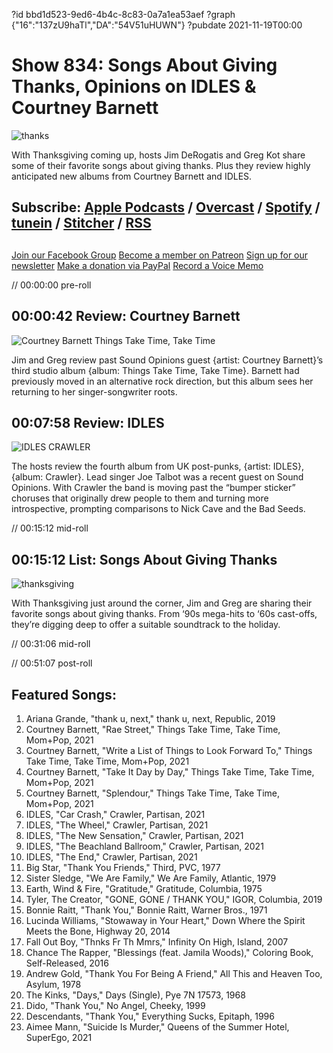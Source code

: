 ?id bbd1d523-9ed6-4b4c-8c83-0a7a1ea53aef
?graph {"16":"137zU9haTl","DA":"54V51uHUWN"}
?pubdate 2021-11-19T00:00
# Show 834: Songs About Giving Thanks, Opinions on IDLES & Courtney Barnett
![thanks](https://static.soundopinions.org/images/2021/thank-you.jpeg)

With Thanksgiving coming up, hosts Jim DeRogatis and Greg Kot share some of their favorite songs about giving thanks. Plus they review highly anticipated new albums from Courtney Barnett and IDLES. 

## Subscribe: [Apple Podcasts](https://itunes.apple.com/us/podcast/sound-opinions/id94793843) / [Overcast](https://overcast.fm/itunes94793843/sound-opinions) / [Spotify](https://open.spotify.com/show/1kNR8YL7TBrQuRxDdS4wtU) / [tunein](https://tunein.com/podcasts/Music-Podcasts/Sound-Opinions-p60273/) / [Stitcher](http://www.stitcher.com/podcast/sound-opinions) / [RSS](https://feeds.simplecast.com/Nn6fjnB0)


##
[Join our Facebook Group](https://bit.ly/3sivr9T)
[Become a member on Patreon](https://bit.ly/3slWZvc)
[Sign up for our newsletter](https://bit.ly/3eEvRnG)
[Make a donation via PayPal](https://bit.ly/3dmt9lU)
[Record a Voice Memo](https://bit.ly/2RyD5Ah)


// 00:00:00 pre-roll

## 00:00:42 Review: Courtney Barnett

![Courtney Barnett Things Take Time, Take Time](https://static.soundopinions.org/assets/834/1612.jpg)

Jim and Greg review past Sound Opinions guest {artist: Courtney Barnett}’s third studio album {album: Things Take Time, Take Time}. Barnett had previously moved in an alternative rock direction, but this album sees her returning to her singer-songwriter roots. 



## 00:07:58 Review: IDLES

![IDLES CRAWLER](https://static.soundopinions.org/assets/834/DA12.jpg)

The hosts review the fourth album from UK post-punks, {artist: IDLES}, {album: Crawler}. Lead singer Joe Talbot was a recent guest on Sound Opinions. With Crawler the band is moving past the “bumper sticker” choruses that originally drew people to them and turning more introspective, prompting comparisons to Nick Cave and the Bad Seeds.



// 00:15:12 mid-roll

## 00:15:12 List: Songs About Giving Thanks
![thanksgiving](https://static.soundopinions.org/images/2021/thanksgiving.jpeg)

With Thanksgiving just around the corner, Jim and Greg are sharing their favorite songs about giving thanks. From ‘90s mega-hits to ‘60s cast-offs, they’re digging deep to offer a suitable soundtrack to the holiday. 



// 00:31:06 mid-roll

// 00:51:07 post-roll


## Featured Songs:

1. Ariana Grande, "thank u, next," thank u, next, Republic, 2019
1. Courtney Barnett, "Rae Street," Things Take Time, Take Time, Mom+Pop, 2021
1. Courtney Barnett, "Write a List of Things to Look Forward To," Things Take Time, Take Time, Mom+Pop, 2021
1. Courtney Barnett, "Take It Day by Day," Things Take Time, Take Time, Mom+Pop, 2021
1. Courtney Barnett, "Splendour," Things Take Time, Take Time, Mom+Pop, 2021
1. IDLES, "Car Crash," Crawler, Partisan, 2021
1. IDLES, "The Wheel," Crawler, Partisan, 2021
1. IDLES, "The New Sensation," Crawler, Partisan, 2021
1. IDLES, "The Beachland Ballroom," Crawler, Partisan, 2021
1. IDLES, "The End," Crawler, Partisan, 2021
1. Big Star, "Thank You Friends," Third, PVC, 1977
1. Sister Sledge, "We Are Family," We Are Family, Atlantic, 1979
1. Earth, Wind & Fire, "Gratitude," Gratitude, Columbia, 1975
1. Tyler, The Creator, "GONE, GONE / THANK YOU," IGOR, Columbia, 2019
1. Bonnie Raitt, "Thank You," Bonnie Raitt, Warner Bros., 1971
1. Lucinda Williams, "Stowaway in Your Heart," Down Where the Spirit Meets the Bone, Highway 20, 2014
1. Fall Out Boy, "Thnks Fr Th Mmrs," Infinity On High, Island, 2007
1. Chance The Rapper, "Blessings (feat. Jamila Woods)," Coloring Book, Self-Released, 2016
1. Andrew Gold, "Thank You For Being A Friend," All This and Heaven Too, Asylum, 1978
1. The Kinks, "Days," Days (Single), Pye 7N 17573, 1968
1. Dido, "Thank You," No Angel, Cheeky, 1999
1. Descendants, "Thank You," Everything Sucks, Epitaph, 1996
1. Aimee Mann, "Suicide Is Murder," Queens of the Summer Hotel, SuperEgo, 2021
